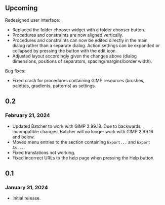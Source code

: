 ## Upcoming

Redesigned user interface:
* Replaced the folder chooser widget with a folder chooser button.
* Procedures and constraints are now aligned vertically.
* Procedures and constraints can now be edited directly in the main dialog rather than a separate dialog. Action settings can be expanded or collapsed by pressing the button with the edit icon.
* Adjusted layout accordingly given the changes above (dialog dimensions, positions of separators, spacing/margins/border width).

Bug fixes:
* Fixed crash for procedures containing GIMP resources (brushes, palettes, gradients, patterns) as settings.


## 0.2

### February 21, 2024

* Updated Batcher to work with GIMP 2.99.18. Due to backwards incompatible changes, Batcher will no longer work with GIMP 2.99.16 and below.
* Moved menu entries to the section containing `Export...` and `Export As...`. 
* Fixed translations not working.
* Fixed incorrect URLs to the help page when pressing the Help button.


## 0.1

### January 31, 2024

* Initial release.
